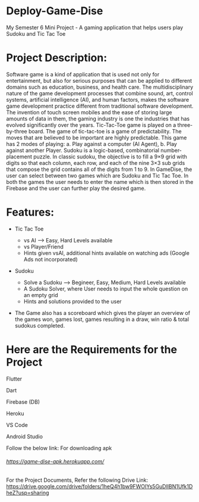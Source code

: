 # Deploy-Game-Dise

My Semester 6 Mini Project - A gaming application that helps users play Sudoku and Tic Tac Toe

# Project Description:
Software game is a kind of application that is used not only for entertainment, but also for serious purposes that can be applied to different domains such as education, business, and health care. The multidisciplinary nature of the game development processes that combine sound, art, control systems, artificial intelligence (AI), and human factors, makes the software game development practice different from traditional software development. The invention of touch screen mobiles and the ease of storing large amounts of data in them, the gaming industry is one the industries that has evolved significantly over the years. Tic-Tac-Toe game is played on a three-by-three board. The game of tic-tac-toe is a game of predictability. The moves that are believed to be important are highly predictable. This game has 2 modes of playing: a. Play against a computer (AI Agent), b. Play against another Player. Sudoku is a logic-based, combinatorial number-placement puzzle. In classic sudoku, the objective is to fill a 9×9 grid with digits so that each column, each row, and each of the nine 3×3 sub grids that compose the grid contains all of the digits from 1 to 9. In GameDise, the user can select between two games which are Sudoku and Tic Tac Toe. In both the games the user needs to enter the name which is then stored in the Firebase and the user can further play the desired game.


# Features:

* Tic Tac Toe
  * vs AI --> Easy, Hard Levels available
  * vs Player/Friend
  * Hints given vsAI, additional hints available on watching ads (Google Ads not incorporated) 

* Sudoku
  * Solve a Sudoku --> Begineer, Easy, Medium, Hard Levels available
  * A Sudoku Solver, where User needs to input the whole question on an empty grid
  * Hints and solutions provided to the user

* The Game also has a scoreboard which gives the player an overview of the games won, games lost, games resulting in a draw, win ratio & total sudokus completed.

# Here are the Requirements for the Project
Flutter

Dart

Firebase (DB)

Heroku

VS Code

Android Studio


Follow the below link: For downloading apk
###### https://game-dise-apk.herokuapp.com/

For the Project Documents, Refer the following Drive Link:
https://drive.google.com/drive/folders/1heQ4h1bw9FWOIYs5GuDlIBN1Ufk1DheZ?usp=sharing
